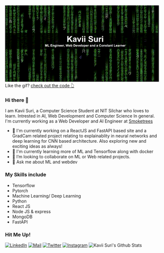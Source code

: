 ![matrix.gif](https://github.com/KaviiSuri/KaviiSuri/raw/master/matrix-optimized.gif)
Like the gif? [check out the code 👆](https://github.com/KaviiSuri/matrixgif.git)


### Hi there 👋
I am Kavii Suri, a Computer Science Student at NIT Silchar who loves to learn. Intrested in AI, Web Development and Computer Science In general. I'm currently working as a Web Developer and AI Engineer at [Smoketrees](https://smoketrees.dev/)
- 🔭 I'm currently working on a ReactJS and FastAPI based site and a GradCam related project relating to explainablity in neural networks and deep learning for CNN based architecture. Also exploring new and exciting ideas as always!
- 🌱 I'm currently learning more of ML and Tensorflow along with docker
- 👯 I’m looking to collaborate on ML or Web related projects.
- 💬 Ask me about ML and webdev

### My Skills include
* Tensorflow
* Pytorch
* Machine Learning/ Deep Learning
* Python
* React JS
* Node JS & express
* MongoDB
* FastAPI

### Hit Me Up!
[![LinkedIn](https://img.shields.io/badge/LinkedIn-Kavii%20Suri-blue)](https://www.linkedin.com/in/kavii-suri-a23286194/)
[![Mail](https://img.shields.io/badge/Mail-surikavii%40gmail.com-red)](surikavii@gamil.com)
[![Twitter](https://img.shields.io/badge/Twitter-%40kavii__suri-9cf)](https://twitter.com/kavii_suri)
[![Instagram](https://img.shields.io/badge/Instagram-kavii__suri-E1306C)](https://www.instagram.com/kavii_suri/)
![Kavii Suri's Github Stats](https://github-readme-stats.vercel.app/api?username=KaviiSuri&show_icons=true)

